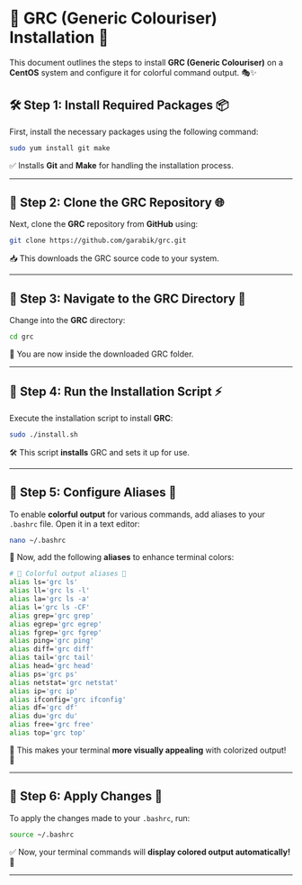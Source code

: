 
# 🎨 GRC (Generic Colouriser) Installation 🌈  

This document outlines the steps to install **GRC (Generic Colouriser)** on a **CentOS** system and configure it for colorful command output. 🎭✨  

## 🛠️ Step 1: Install Required Packages 📦  

First, install the necessary packages using the following command:  

```bash
sudo yum install git make
```
✅ Installs **Git** and **Make** for handling the installation process.  

---

## 🔄 Step 2: Clone the GRC Repository 🌐  

Next, clone the **GRC** repository from **GitHub** using:  

```bash
git clone https://github.com/garabik/grc.git
```
📥 This downloads the GRC source code to your system.  

---

## 📂 Step 3: Navigate to the GRC Directory 📁  

Change into the **GRC** directory:  

```bash
cd grc
```
📌 You are now inside the downloaded GRC folder.  

---

## 🚀 Step 4: Run the Installation Script ⚡  

Execute the installation script to install **GRC**:  

```bash
sudo ./install.sh
```
🛠️ This script **installs** GRC and sets it up for use.  

---

## 🎨 Step 5: Configure Aliases 🔧  

To enable **colorful output** for various commands, add aliases to your `.bashrc` file. Open it in a text editor:  

```bash
nano ~/.bashrc
```
📜 Now, add the following **aliases** to enhance terminal colors:  

```bash
# 🌈 Colorful output aliases 🎨
alias ls='grc ls'  
alias ll='grc ls -l'  
alias la='grc ls -a'  
alias l='grc ls -CF'  
alias grep='grc grep'  
alias egrep='grc egrep'  
alias fgrep='grc fgrep'  
alias ping='grc ping'  
alias diff='grc diff'  
alias tail='grc tail'  
alias head='grc head'  
alias ps='grc ps'  
alias netstat='grc netstat'  
alias ip='grc ip'  
alias ifconfig='grc ifconfig'  
alias df='grc df'  
alias du='grc du'  
alias free='grc free'  
alias top='grc top'  

```
🎨 This makes your terminal **more visually appealing** with colorized output! 🌟  

---

## 🔄 Step 6: Apply Changes 🚀  

To apply the changes made to your `.bashrc`, run:  

```bash
source ~/.bashrc
```
✅ Now, your terminal commands will **display colored output automatically!** 🌈  

---
